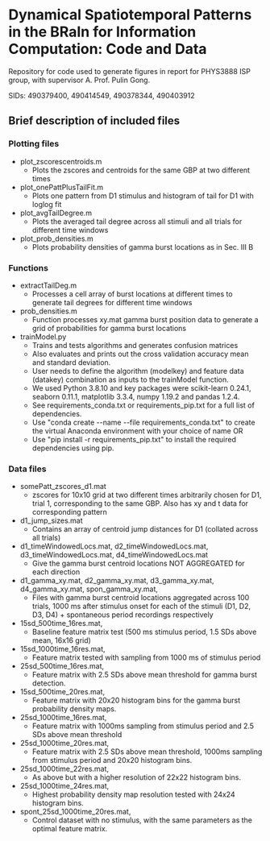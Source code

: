 # Dynamical Spatiotemporal Patterns in the BRaIn for Information Computation: Code and Data

Repository for code used to generate figures in report for PHYS3888 ISP group, with supervisor A. Prof. Pulin Gong.

SIDs: 490379400, 490414549, 490378344, 490403912

## Brief description of included files

### Plotting files
* plot_zscorescentroids.m
  * Plots the zscores and centroids for the same GBP at two different times
* plot_onePattPlusTailFit.m
  * Plots one pattern from D1 stimulus and histogram of tail for D1 with loglog fit
* plot_avgTailDegree.m
  * Plots the averaged tail degree across all stimuli and all trials for different time windows
* plot_prob_densities.m
  * Plots probability densities of gamma burst locations as in Sec. III B

### Functions
* extractTailDeg.m
  * Processes a cell array of burst locations at different times to generate tail degrees for different time windows
* prob_densities.m
  * Function processes xy.mat gamma burst position data to generate a grid of probabilities for gamma burst locations
* trainModel.py
  * Trains and tests algorithms and generates confusion matrices
  * Also evaluates and prints out the cross validation accuracy mean and standard deviation.
  * User needs to define the algorithm (modelkey) and feature data (datakey) combination as inputs to the trainModel function.
  * We used Python 3.8.10 and key packages were scikit-learn 0.24.1, seaborn 0.11.1, matplotlib 3.3.4, numpy 1.19.2 and pandas 1.2.4. 
  * See requirements_conda.txt or requirements_pip.txt for a full list of dependencies. 
  * Use "conda create --name <env> --file requirements_conda.txt" to create the virtual Anaconda environment with your choice of name <env> OR
  * Use "pip install -r requirements_pip.txt" to install the required dependencies using pip.

### Data files
* somePatt_zscores_d1.mat
  * zscores for 10x10 grid at two different times arbitrarily chosen for D1, trial 1, corresponding to the same GBP. Also has xy and t data for corresponding pattern
* d1_jump_sizes.mat
  * Contains an array of centroid jump distances for D1 (collated across all trials)
* d1_timeWindowedLocs.mat, d2_timeWindowedLocs.mat, d3_timeWindowedLocs.mat, d4_timeWindowedLocs.mat
  * Give the gamma burst centroid locations NOT AGGREGATED for each direction
* d1_gamma_xy.mat, d2_gamma_xy.mat, d3_gamma_xy.mat, d4_gamma_xy.mat, spon_gamma_xy.mat,
  * Files with gamma burst centroid locations aggregated across 100 trials, 1000 ms after stimulus onset for each of the stimuli (D1, D2, D3, D4) + spontaneous period recordings respectively
* 15sd_500time_16res.mat,
  * Baseline feature matrix test (500 ms stimulus period, 1.5 SDs above mean, 16x16 grid)
* 15sd_1000time_16res.mat,   
  * Feature matrix tested with sampling from 1000 ms of stimulus period
* 25sd_500time_16res.mat,
  * Feature matrix with 2.5 SDs above mean threshold for gamma burst detection.
* 15sd_500time_20res.mat,
  * Feature matrix with 20x20 histogram bins for the gamma burst probability density maps.
* 25sd_1000time_16res.mat,
  * Feature matrix with 1000ms sampling from stimulus period and 2.5 SDs above mean threshold
* 25sd_1000time_20res.mat,
  * Feature matrix with 2.5 SDs above mean threshold, 1000ms sampling from stimulus period and 20x20 histogram bins.
* 25sd_1000time_22res.mat,
  * As above but with a higher resolution of 22x22 histogram bins.
* 25sd_1000time_24res.mat,
  * Highest probability density map resolution tested with 24x24 histogram bins.
* spont_25sd_1000time_20res.mat,
  * Control dataset with no stimulus, with the same parameters as the optimal feature matrix.
